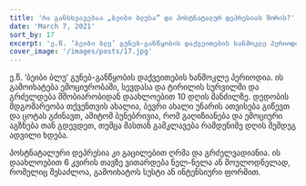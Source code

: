 ```yaml
---
title: 'რა განსხვავებაა „ბეიბი ბლუსა“ და პოსტნატალურ დეპრესიას შორის?'
date: 'March 7, 2021'
sort_by: 17
excerpt: 'ე.წ. ‘ბეიბი ბლუ’ გუნებ-განწყობის დაქვეითების ხანმოკლე პერიოდია.'
cover_image: '/images/posts/17.jpg'
---
```


ე.წ. ‘ბეიბი ბლუ’ გუნებ-განწყობის დაქვეითების ხანმოკლე პერიოდია. ის გამოიხატება ემოციურობაში, სევდასა და ტირილის სურვილში და გრძელდება მშობიარობიდან დაახლოებით 10 დღის მანძილზე. დედობის მდგომარეობა თქვენთვის ახალია, ბევრი ახალი უნარის ათვისება გიწევთ და ცოტას გძინავთ, ამიტომ ბუნებრივია, რომ გაღიზიანება და ემოციური აგზნება თან გდევდეთ, თუმცა მასთან გამკლავება რამდენიმე დღის შემდეგ ადვილი ხდება. 

პოსტნატალური დეპრესია კი გაცილებით ღრმა და გრძელვადიანია. ის დაახლოებით 6 კვირის თავზე ვითარდება ნელ-ნელა ან მოულოდნელად, რომელიც შესაძლოა, გამოიხატოს სუსტი ან ინტენსიური ფორმით. 



